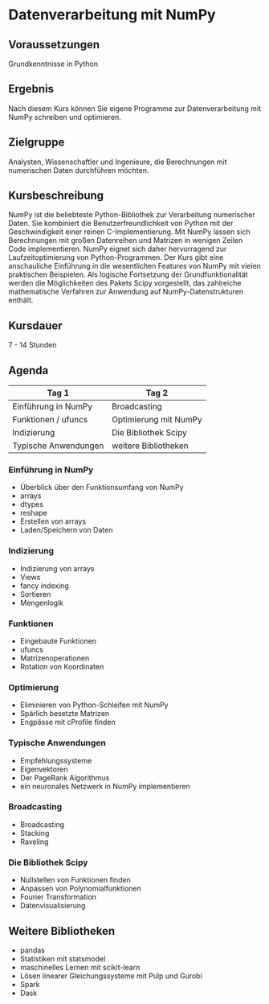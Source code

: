 
# Datenverarbeitung mit NumPy

## Voraussetzungen

Grundkenntnisse in Python

## Ergebnis

Nach diesem Kurs können Sie eigene Programme zur Datenverarbeitung mit NumPy schreiben und optimieren.

## Zielgruppe

Analysten, Wissenschaftler und Ingenieure, die Berechnungen mit numerischen Daten durchführen möchten.


## Kursbeschreibung

NumPy ist die beliebteste Python-Bibliothek zur Verarbeitung numerischer Daten. Sie kombiniert die Benutzerfreundlichkeit von Python mit der Geschwindigkeit einer reinen C-Implementierung. 
Mit NumPy lassen sich Berechnungen mit großen Datenreihen und Matrizen in wenigen Zeilen Code implementieren. NumPy eignet sich daher hervorragend zur Laufzeitoptimierung von Python-Programmen.
Der Kurs gibt eine anschauliche Einführung in die wesentlichen Features von NumPy mit vielen praktischen Beispielen. Als logische Fortsetzung der Grundfunktionalität werden die Möglichkeiten des Pakets Scipy vorgestellt, das zahlreiche mathematische Verfahren zur Anwendung auf NumPy-Datenstrukturen enthält.


## Kursdauer 

7 - 14 Stunden


## Agenda

| Tag 1 | Tag 2 |
|-------|-------|
| Einführung in NumPy | Broadcasting |
| Funktionen / ufuncs | Optimierung mit NumPy |
| Indizierung | Die Bibliothek Scipy |
| Typische Anwendungen | weitere Bibliotheken |


### Einführung in NumPy

* Überblick über den Funktionsumfang von NumPy
* arrays
* dtypes
* reshape
* Erstellen von arrays
* Laden/Speichern von Daten

### Indizierung

* Indizierung von arrays
* Views
* fancy indexing
* Sortieren
* Mengenlogik

### Funktionen

* Eingebaute Funktionen
* ufuncs
* Matrizenoperationen
* Rotation von Koordinaten

### Optimierung

* Eliminieren von Python-Schleifen mit NumPy
* Spärlich besetzte Matrizen
* Engpässe mit cProfile finden

### Typische Anwendungen

* Empfehlungssysteme
* Eigenvektoren
* Der PageRank Algorithmus
* ein neuronales Netzwerk in NumPy implementieren

### Broadcasting

* Broadcasting
* Stacking
* Raveling

### Die Bibliothek Scipy

* Nullstellen von Funktionen finden
* Anpassen von Polynomialfunktionen
* Fourier Transformation
* Datenvisualisierung

## Weitere Bibliotheken

* pandas
* Statistiken mit statsmodel
* maschinelles Lernen mit scikit-learn
* Lösen linearer Gleichungssysteme mit Pulp und Gurobi
* Spark
* Dask
